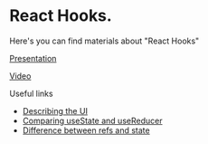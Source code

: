 # React Hooks.

Here's you can find materials about "React Hooks"

[Presentation](https://docs.google.com/presentation/d/12rxfk43fT6bsu2XZkLkO7LGz5nJlYXA_WpAOtjrPtq4/edit?usp=sharing)

[Video](https://drive.google.com/file/d/1dKNcWjSxAOL_Ac2C1Xx0cjfCjS4k_4eT/view?usp=sharing)

Useful links

- [Describing the UI](https://react.dev/reference/react)
- [Comparing useState and useReducer](https://react.dev/learn/extracting-state-logic-into-a-reducer#comparing-usestate-and-usereducer)
- [Difference between refs and state](https://react.dev/learn/referencing-values-with-refs#differences-between-refs-and-state)
